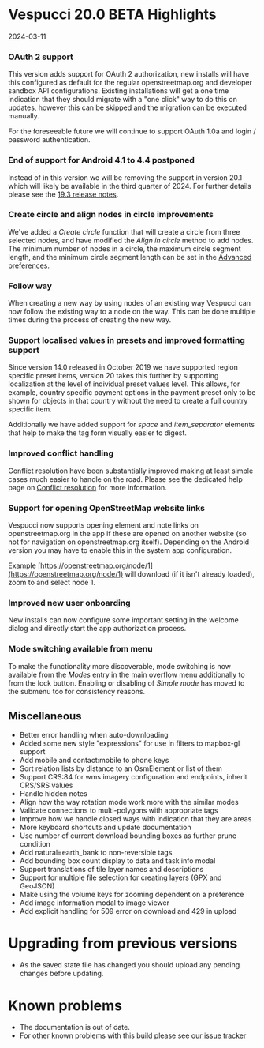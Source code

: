 # Vespucci 20.0 BETA Highlights

2024-03-11

### OAuth 2 support

This version adds support for OAuth 2 authorization, new installs will have this configured as default for the regular openstreetmap.org and developer sandbox API configurations. Existing
installations will get a one time indication that they should migrate with a "one click" way to do this on updates, however this can be skipped and the migration can be executed manually.

For the foreseeable future we will continue to support OAuth 1.0a and login / password authentication.  

### End of support for Android 4.1 to 4.4 postponed

Instead of in this version we will be removing the support in version 20.1 which will likely be available in the third quarter of 2024. For further details please see the [19.3 release notes](19.3.0%20Release%20notes.md).

### Create circle and align nodes in circle improvements

We've added a _Create circle_ function that will create a circle from three selected nodes, and have modified the _Align in circle_ method to add nodes. The minimum number of nodes in a circle, the maximum circle segment length, and the minimum circle segment length can be set in the [Advanced preferences](Advanced%20preferences.md).

### Follow way

When creating a new way by using nodes of an existing way Vespucci can now follow the existing way to a node on the way. This can be done multiple times during the process of creating the new way.

### Support localised values in presets and improved formatting support

Since version 14.0 released in October 2019 we have supported region specific preset items, version 20 takes this further by supporting localization at the level of individual preset values level. This allows, for example, country specific payment options in the payment preset only to be shown for objects in that country without the need to create a full country specific item.

Additionally we have added support for _space_ and _item_separator_ elements that help to make the tag form visually easier to digest. 

### Improved conflict handling

Conflict resolution have been substantially improved making at least simple cases much easier to handle on the road. Please see the dedicated help page on [Conflict resolution](Conflict%20resolution.md) for more information.

### Support for opening OpenStreetMap website links

Vespucci now supports opening element and note links on openstreetmap.org in the app if these are opened on another website (so not for navigation on openstreetmap.org itself). Depending on the Android version you may have to enable this in the system app configuration.

Example [https://openstreetmap.org/node/1](https://openstreetmap.org/node/1) will download (if it isn't already loaded), zoom to and select node 1.

### Improved new user onboarding

New installs can now configure some important setting in the welcome dialog and directly start the app authorization process.

### Mode switching available from menu

To make the functionality more discoverable, mode switching is now available from the _Modes_ entry in the main overflow menu additionally to from the lock button. Enabling or disabling of _Simple mode_ has moved to the submenu too for consistency reasons. 

## Miscellaneous

- Better error handling when auto-downloading
- Added some new style "expressions" for use in filters to mapbox-gl support
- Add mobile and contact:mobile to phone keys
- Sort relation lists by distance to an OsmElement or list of them
- Support CRS:84 for wms imagery configuration and endpoints, inherit CRS/SRS values
- Handle hidden notes
- Align how the way rotation mode work more with the similar modes
- Validate connections to multi-polygons with appropriate tags
- Improve how we handle closed ways with indication that they are areas
- More keyboard shortcuts and update documentation
- Use number of current download bounding boxes as further prune condition
- Add natural=earth_bank to non-reversible tags
- Add bounding box count display to data and task info modal
- Support translations of tile layer names and descriptions
- Support for multiple file selection for creating layers (GPX and GeoJSON)
- Make using the volume keys for zooming dependent on a preference
- Add image information modal to image viewer
- Add explicit handling for 509 error on download and 429 in upload

# Upgrading from previous versions

* As the saved state file has changed you should upload any pending changes before updating.

# Known problems

* The documentation is out of date.
* For other known problems with this build please see [our issue tracker](https://github.com/MarcusWolschon/osmeditor4android/issues)
